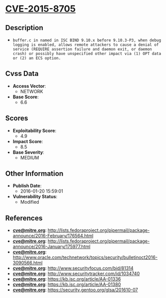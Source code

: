 
# [CVE-2015-8705](https://cve.mitre.org/cgi-bin/cvename.cgi?name=CVE-2015-8705)

## Description

- `buffer.c in named in ISC BIND 9.10.x before 9.10.3-P3, when debug logging is enabled, allows remote attackers to cause a denial of service (REQUIRE assertion failure and daemon exit, or daemon crash) or possibly have unspecified other impact via (1) OPT data or (2) an ECS option.`

## Cvss Data

- **Access Vector**:
  - NETWORK
- **Base Score**:
  - 6.6

## Scores

- **Exploitability Score**:
  - 4.9
- **Impact Score**:
  - 8.5
- **Base Severity**:
  - MEDIUM

## Other Information

- **Publish Date**:
  - 2016-01-20 15:59:01
- **Vulnerability Status**:
  - Modified

## References

- **cve@mitre.org**: http://lists.fedoraproject.org/pipermail/package-announce/2016-February/176564.html
- **cve@mitre.org**: http://lists.fedoraproject.org/pipermail/package-announce/2016-January/175977.html
- **cve@mitre.org**: http://www.oracle.com/technetwork/topics/security/bulletinoct2016-3090566.html
- **cve@mitre.org**: http://www.securityfocus.com/bid/81314
- **cve@mitre.org**: http://www.securitytracker.com/id/1034740
- **cve@mitre.org**: https://kb.isc.org/article/AA-01336
- **cve@mitre.org**: https://kb.isc.org/article/AA-01380
- **cve@mitre.org**: https://security.gentoo.org/glsa/201610-07
